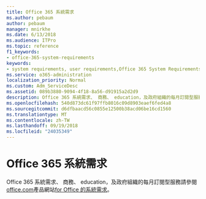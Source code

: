 ```yaml
---
title: Office 365 系統需求
ms.author: pebaum
author: pebaum
manager: mnirkhe
ms.date: 6/13/2018
ms.audience: ITPro
ms.topic: reference
f1_keywords:
- office-365-system-requirements
keywords:
- system requirements, user requirements,Office 365 System Requirements
ms.service: o365-administration
localization_priority: Normal
ms.custom: Adm_ServiceDesc
ms.assetid: 089b3880-9094-4f18-8a56-d91915a2d2d9
description: Office 365 系統需求、 商務、 education，及政府組織的每月訂閱型服務請參閱 office.com 產品網站 for Office 的系統需求。
ms.openlocfilehash: 540d873dc61f97ffb8016c09d8903eaef6fed4a8
ms.sourcegitcommit: d6dfbaacd56c0855e12500b38acd06be16cd1560
ms.translationtype: MT
ms.contentlocale: zh-TW
ms.lasthandoff: 09/19/2018
ms.locfileid: "24035349"
---
```

# <a name="office-365-system-requirements"></a>Office 365 系統需求

Office 365 系統需求、 商務、 education，及政府組織的每月訂閱型服務請參閱[office.com](http://go.microsoft.com/fwlink/?LinkID=509817&amp;clcid=0x409)產品網站[for Office 的系統需求](http://go.microsoft.com/fwlink/?LinkID=626095&amp;clcid=0x409)。 
  

